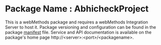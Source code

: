 # Package Name : AbhicheckProject
This is a webMethods package and requires a webMethods Integration Server to host it. Package versioning and configuration can be found in the package [manifest](./AbhicheckProject/manifest.v3) file. Service and API documentation is available on the package's home page http://&lt;server&gt;:&lt;port&gt;/&lt;packagename>.